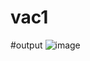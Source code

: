 # vac1
#output
![image](https://github.com/5566sony/vac1/assets/138355570/a0ce0b7e-22d3-4ecd-ab36-ebdda63ff1b9)
